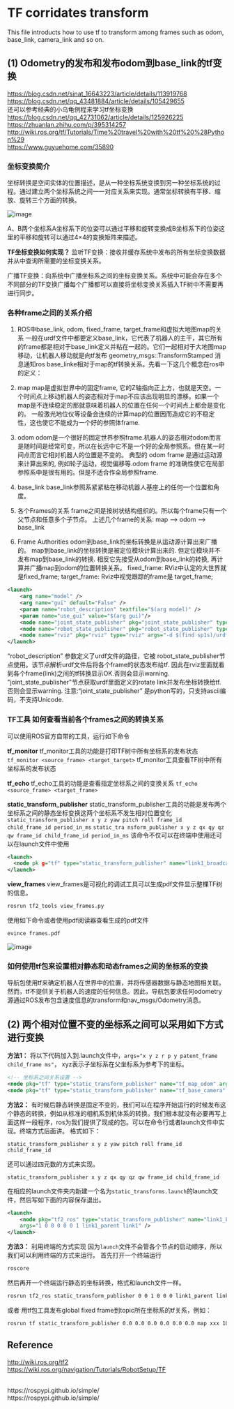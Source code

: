# TF corridates transform
This file introducts how to use tf to transform among frames such as odom, base_link, camera_link and so on.

## (1) Odometry的发布和发布odom到base_link的tf变换
https://blog.csdn.net/sinat_16643223/article/details/113919768
<br>
https://blog.csdn.net/qq_43481884/article/details/105429655
<br>
还可以参考经典的小乌龟例程来学习tf坐标变换
<br>
https://blog.csdn.net/qq_42731062/article/details/125926225
<br>
https://zhuanlan.zhihu.com/p/395314257
<br>
http://wiki.ros.org/tf/Tutorials/Time%20travel%20with%20tf%20%28Python%29
<br>
https://www.guyuehome.com/35890
<br>


### 坐标变换简介
  坐标转换是空间实体的位置描述，是从一种坐标系统变换到另一种坐标系统的过程。通过建立两个坐标系统之间一一对应关系来实现。通常坐标转换有平移、缩放、旋转三个方面的转换。

![image](https://github.com/Luyao0LIU/ROS_Tutorials/assets/128677149/40f2dbe4-2dbd-4d10-8191-1a761a2f5342)

A、B两个坐标系A坐标系下的位姿可以通过平移和旋转变换成B坐标系下的位姿这里的平移和旋转可以通过4×4的变换矩阵来描述。

**TF坐标变换如何实现？**
监听TF变换：接收并缓存系统中发布的所有坐标变换数据并从中查询所需要的坐标变换关系。

广播TF变换：向系统中广播坐标系之间的坐标变换关系。系统中可能会存在多个不同部分的TF变换广播每个广播都可以直接将坐标变换关系插入TF树中不需要再进行同步。


### 各种frame之间的关系介绍

1. ROS中base_link, odom, fixed_frame, target_frame和虚拟大地图map的关系
一般在urdf文件中都要定义base_link，它代表了机器人的主干，其它所有的frame都是相对于base_link定义并粘在一起的。它们一起相对于大地图map移动，让机器人移动就是向tf发布 geometry_msgs::TransformStamped 消息通知ros base_linke相对于map的tf转换关系。先看一下这几个概念在ros中的定义：

2. map
map是虚拟世界中的固定frame, 它的Z轴指向正上方，也就是天空。一个时间点上移动机器人的姿态相对于map不应该出现明显的漂移。如果一个map是不连续稳定的那就意味着机器人的位置在任何一个时间点上都会是变化的。
一般激光地位仪等设备会连续的计算map的位置因而造成它的不稳定性，这也使它不能成为一个好的参照体frame.

3. odom
odom是一个很好的固定世界参照frame.机器人的姿态相对odom而言是随时间是经常可变，所以在长远中它不是一个好的全局参照系。但在某一时间点而言它相对机器人的位置是不变的。
典型的 odom frame 是通过运动源来计算出来的, 例如轮子运动，视觉偏移等.odom frame 的准确性使它在局部参照系中是很有用的。但是不适合作全局参照frame.

4. base_link
base_link参照系紧紧粘在移动机器人基座上的任何一个位置和角度。

5. 各个Frames的关系
frame之间是按树状结构组织的。所以每个frame只有一个父节点和任意多个子节点。 上述几个frame的关系:
map --> odom --> base_link

6. Frame Authorities
odom到base_link的坐标转换是从运动源计算出来广播的。
map到base_link的坐标转换是被定位模块计算出来的. 但定位模块并不发布map到base_link的转换. 相反它先接受从odom到base_link的转换, 再计算并广播map到odom的位置转换关系。
fixed_frame: RViz中认定的大世界就是fixed_frame;
target_frame: Rviz中视觉跟踪的frame是 target_frame;

```xml
<launch>  
    <arg name="model" />  
    <arg name="gui" default="False" />  
    <param name="robot_description" textfile="$(arg model)" />  
    <param name="use_gui" value="$(arg gui)"/>  
    <node name="joint_state_publisher" pkg="joint_state_publisher" type="joint_state_publisher" />  
    <node name="robot_state_publisher" pkg="robot_state_publisher" type="state_publisher" />  
    <node name="rviz" pkg="rviz" type="rviz" args="-d $(find sp1s)/urdf.rviz" required="true" />  
</launch>
```

“robot_description” 参数定义了urdf文件的路径，它被 robot_state_publisher节点使用。该节点解析urdf文件后将各个frame的状态发布给tf. 因此在rviz里面就看到各个frame(link)之间的tf转换显示OK.否则会显示warning.
"joint_state_publisher"节点获取urdf里面定义的rotate link并发布坐标转换给tf.否则会显示warning. 注意:“joint_state_publisher” 是python写的，只支持ascii编码，不支持Unicode.

### TF工具 如何查看当前各个frames之间的转换关系

可以使用ROS官方自带的工具，运行如下命令

**tf_monitor**
tf_monitor工具的功能是打印TF树中所有坐标系的发布状态
`tf_monitor <source_frame> <target_target>`
tf_monitor工具查看TF树中所有坐标系的发布状态

**tf_echo**
tf_echo工具的功能是查看指定坐标系之间的变换关系
`tf_echo <source_frame> <target_frame>`

**static_transform_publisher**
static_transform_publisher工具的功能是发布两个坐标系之间的静态坐标变换这两个坐标系不发生相对位置变化
`static_transform_publisher x y z yaw pitch roll frame_id child_frame_id period_in_ms`
`static_tra nsform_publisher x y z qx qy qz qw frame_id child_frame_id period_in_ms`
该命令不仅可以在终端中使用还可以在launch文件中使用

```xml
<launch>
  <node pk g="tf" type="static_transform_publisher" name="link1_broadcaster"args="1 0 0 0 0 0 1 link1_parent link1 100" />
</launch>
```

**view_frames**
view_frames是可视化的调试工具可以生成pdf文件显示整棵TF树的信息。

```xml
rosrun tf2_tools view_frames.py
```

使用如下命令或者使用pdf阅读器查看生成的pdf文件

```xml
evince frames.pdf
```

![image](https://github.com/Luyao0LIU/ROS_Tutorials/assets/128677149/6b56a77e-9e82-4d99-929d-78c49f69c3e8)



### 如何使用tf包来设置相对静态和动态frames之间的坐标系的变换
导航包使用tf来确定机器人在世界中的位置，并将传感器数据与静态地图相关联。然而，tf不提供关于机器人的速度的任何信息。因此，导航包要求任何odometry源通过ROS发布包含速度信息的transform和nav_msgs/Odometry消息。



## (2) 两个相对位置不变的坐标系之间可以采用如下方式进行变换
**方法1：**
将以下代码加入到.launch文件中，`args="x y z r p y patent_frame child_frame ms"`， xyz表示子坐标系在父坐标系为参考下的坐标。
```xml
<!-- 坐标系之间关系设置 -->
<node pkg="tf" type="static_transform_publisher" name="tf_map_odom" args="0 0 0 0 0 0 map odom 100"/>
<node pkg="tf" type="static_transform_publisher" name="tf_base_camera" args="0 0 0 0 0 0 base_link camera_link 100"/>
```

**方法2：**
有时候后静态转换是固定不变的，我们可以在程序开始运行的时候发布这个静态的转换，例如从标准的相机系到机体系的转换。我们根本就没有必要再写上面这样一段程序，ros为我们提供了现成的包。可以在命令行或者launch文件中实现。终端方式后面讲。
格式如下：

`static_transform_publisher x y z yaw pitch roll frame_id child_frame_id`

还可以通过四元数的方式来实现。

`static_transform_publisher x y z qx qy qz qw frame_id child_frame_id`

在相应的launch文件夹内新建一个名为`static_transforms.launch`的launch文件，然后写如下面的内容保存退出。

```xml
<launch>
    <node pkg="tf2_ros" type="static_transform_publisher" name="link1_broadcaster" 
    args="1 0 0 0 0 0 1 link1_parent link1" />
</launch>
```
**方法3：**
利用终端的方式实现
因为`launch`文件不会管各个节点的启动顺序，所以我们可以利用终端的方式来运行。
首先打开一个终端运行

```xml
roscore
```
然后再开一个终端运行静态的坐标转换，格式和launch文件一样。

```xml
rosrun tf2_ros static_transform_publisher 0 0 1 0 0 0 link1_parent link1
```

或者
用tf包工具发布global fixed frame到topic所在坐标系的tf关系，例如：

```xml
rosrun tf static_transform_publisher 0.0 0.0 0.0 0.0 0.0 0.0 map xxx 100 ;//将xxx映射为map
```


## Reference
http://wiki.ros.org/tf2
 <br>
https://wiki.ros.org/navigation/Tutorials/RobotSetup/TF
 <br>
 
 <br>
https://rospypi.github.io/simple/
 <br>
https://rospypi.github.io/simple/
